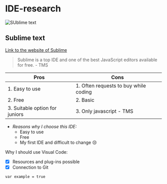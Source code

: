 # IDE-research


![SUblime text](https://static.techspot.com/images2/downloads/topdownload/2017/09/C9LqjoBXYAE-P6k.png)

## Sublime text

[Link to the website of Sublime ](https://www.sublimetext.com/)

> Sublime is a top IDE and one of the best JavaScript editors available for free. - TMS

| Pros  | Cons |
| ------------- | ------------- |
| 1. Easy to use | 1. Often requests to buy while coding |
| 2. Free  | 2. Basic |
| 3. Suitable option for juniors  |  3. Only javascript - TMS|


* _Reasons why I choose this IDE:_
  * Easy to use
  * Free
  * My first IDE and difficult to change :unamused:
  
Why I should use Visual Code:
- [x] Resources and plug-ins possible
- [x] Connection to Git

`var example = true`
